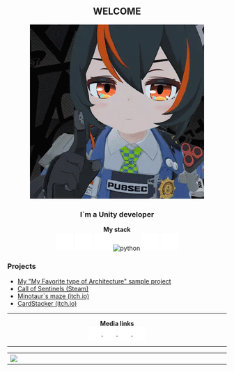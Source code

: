 <h2 align="center"><b>WELCOME</b></h2>
<p align="center"><img src="sources/prevgif.gif"></p>
<h3 align="center">I`m a Unity developer</h3>

<p align="center">
<b>My stack</b><br/>
<!-- Icons from: https://simpleicons.org -->
  <picture>
    <source media="(prefers-color-scheme: dark)" srcset="sources/unity_dark.png">
    <source media="(prefers-color-scheme: light)" srcset="sources/unity_light.png">
    <img alt="unity" title="unity" src="sources/unity_dark.png" width="40" height="40"/>
  </picture>
  <picture>
    <source media="(prefers-color-scheme: dark)" srcset="sources/csharp_dark.png">
    <source media="(prefers-color-scheme: light)" srcset="sources/csharp_light.png">
    <img alt="csharp" title="csharp" src="sources/csharp_dark.png" width="40" height="40"/>
  </picture>
  <picture>
    <source media="(prefers-color-scheme: dark)" srcset="sources/go_dark.png">
    <source media="(prefers-color-scheme: light)" srcset="sources/go_light.png">
    <img alt="go" title="go" src="sources/go_dark.png" width="40" height="40"/>
  </picture>
  <picture>
    <source media="(prefers-color-scheme: dark)" srcset="sources/python_dark.png">
    <source media="(prefers-color-scheme: light)" srcset="sources/python_light.png">
    <img alt="python" title="python" src="python/unity_dark.png" width="40" height="40"/>
  </picture>
  <picture>
    <source media="(prefers-color-scheme: dark)" srcset="sources/blender_dark.png">
    <source media="(prefers-color-scheme: light)" srcset="sources/blender_light.png">
    <img alt="blender" title="blender" src="sources/blender_dark.png" width="40" height="40"/>
  </picture>
  <picture>
    <source media="(prefers-color-scheme: dark)" srcset="sources/aph_dark.png">
    <source media="(prefers-color-scheme: light)" srcset="sources/aph_light.png">
    <img alt="adobephotoshop" title="adobe photoshop" src="sources/aph_dark.png" width="40" height="40"/>
  </picture>
</p>

### **Projects**
- [My "My Favorite type of Architecture" sample project](https://github.com/catnexu/Asteroids)
- [Call of Sentinels (Steam)](https://store.steampowered.com/app/2558200/Call_of_Sentinels/)
- [Minotaur`s maze (itch.io)](https://catnexu.itch.io/minotaurs-maze)
- [CardStacker (itch.io)](https://catnexu.itch.io/cardstacker)



<hr>
<p align="center">
<b>Media links</b><br/>
<a href="https://t.me/catnexu" target="blank"><picture>
    <source media="(prefers-color-scheme: dark)" srcset="sources/tg_dark.png">
    <source media="(prefers-color-scheme: light)" srcset="sources/tg_light.png">
    <img alt="telegram" src="sources/tg_dark.png" width="30" height="30" align="center"/>
<a href="https://www.linkedin.com/in/vitalygds/" target="blank"><picture>
    <source media="(prefers-color-scheme: dark)" srcset="sources/linkedin_dark.png">
    <source media="(prefers-color-scheme: light)" srcset="sources/linkedin_light.png">
    <img alt="linkedin" src="sources/linkedin_dark.png" width="30" height="30" align="center"/>
</picture></a> 
<a href="https://www.youtube.com/channel/UC--lLw00PpkTZPGEs4DyCUQ" target="blank"><picture>
    <source media="(prefers-color-scheme: dark)" srcset="sources/youtube_dark.png">
    <source media="(prefers-color-scheme: light)" srcset="sources/youtube_light.png">
    <img alt="youtube" src="sources/youtube_dark.png" width="30" height="30" align="center"/>
</picture></a>
<a href="https://catnexu.itch.io/" target="blank"><picture>
    <source media="(prefers-color-scheme: dark)" srcset="sources/itchio_dark.png">
    <source media="(prefers-color-scheme: light)" srcset="sources/itchio_light.png">
    <img alt="itchio" src="sources/itchio_dark.png" width="30" height="30" align="center"/>
</picture></a>
</p>

* * *
<p align="center">
  <table>
  <tr>
      <td><img width="500px" align="left" src="https://github-readme-activity-graph.vercel.app/graph?username=catnexu&line=66fcf1&color=edf5e1&theme=high-contrast"/></td>
      <td><img height="100px" src="https://github-readme-stats.vercel.app/api/top-langs/?username=catnexu&hide=html&layout=compact&hide_border=true&hide_title=false&text_color=66fcf1&bg_color=0b0c10&border_color=66fcf1&icon_color=edf5e1&line_color=edf5e1&hide_progress=false&title_color=edf5e1"/></td>
  </tr>   
</table>
</p>


<!--
<details>
  <summary>Click for Docker details</summary>
</details>


[![Readme Card](https://github-readme-stats.vercel.app/api/pin/?username=catnexu&repo=Asteroids&description_lines_count=2&show_icons=true&title_color=edf5e1&icon_color=edf5e1&text_color=66fcf1&bg_color=0b0c10&border_color=c5c6c7"/)](https://github.com/catnexuAsteroids)
[![Ashutosh's github activity graph](https://github-readme-activity-graph.vercel.app/graph?username=catnexu&line=66fcf1&color=edf5e1&theme=high-contrast)](https://github.com/catnexu/github-readme-activity-graph)
-->